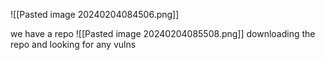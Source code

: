 ![[Pasted image 20240204084506.png]]

we have a repo
![[Pasted image 20240204085508.png]]
downloading the repo and looking for any vulns
